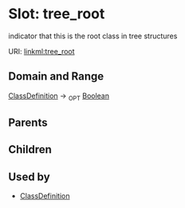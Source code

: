 
# Slot: tree_root


indicator that this is the root class in tree structures

URI: [linkml:tree_root](https://w3id.org/linkml/tree_root)


## Domain and Range

[ClassDefinition](ClassDefinition.md) ->  <sub>OPT</sub>
 [Boolean](types/Boolean.md)

## Parents


## Children


## Used by

 * [ClassDefinition](ClassDefinition.md)
